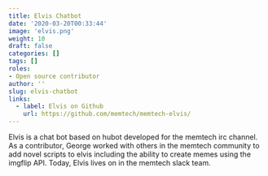 ```yaml
---
title: Elvis Chatbot
date: '2020-03-20T00:33:44'
image: 'elvis.png'
weight: 10
draft: false
categories: []
tags: []
roles:
- Open source contributor
author: ''
slug: elvis-chatbot
links:
  - label: Elvis on Github
    url: https://github.com/memtech/memtech-elvis/
---
```


Elvis is a chat bot based on hubot developed for the memtech irc channel. As a
contributor, George worked with others in the memtech community to add novel
scripts to elvis including the ability to create memes using the imgflip API.
Today, Elvis lives on in the memtech slack team.
